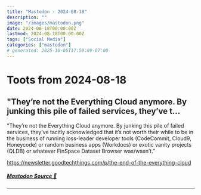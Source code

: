 ```yaml
---
title: "Mastodon - 2024-08-18"
description: ""
image: "/images/mastodon.png"
date: 2024-08-18T00:00:00Z
lastmod: 2024-08-18T00:00:00Z
tags: ["Social Media"]
categories: ["mastodon"]
# generated: 2025-10-05T17:59:09-07:00
---
```


# Toots from 2024-08-18

## "They’re not the Everything Cloud anymore. By junking this pile of failed services, they’ve t...

"They’re not the Everything Cloud anymore. By junking this pile of failed services, they’ve tacitly acknowledged that it’s not worth their while to be in the business of running loss-leader developer tools (CodeCommit, Cloud9, Honeycode) or random business apps (Workdocs) or exotic vanity projects (QLDB) or whatever FinSpace Dataset Browser was/wasn’t.”

<https://newsletter.goodtechthings.com/p/the-end-of-the-everything-cloud>

##### [Mastodon Source 🐘](https://hachyderm.io/@mweagle/112980810147162385)

---


